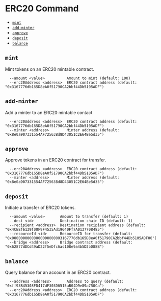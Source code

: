 # ERC20 Command

- [`mint`](#mint)
- [`add-minter`](#add-minter)
- [`approve`](#approve)
- [`deposit`](#deposit)
- [`balance`](#balance)

## `mint`
Mint tokens on an ERC20 mintable contract.

```
  --amount <value>          Amount to mint (default: 100)
  --erc20Address <address>  ERC20 contract address (default: "0x3167776db165D8eA0f51790CA2bbf44Db5105ADF")
```
## `add-minter`
Add a minter to an ERC20 mintable contact

```
  --erc20Address <address>  ERC20 contract address (default: "0x3167776db165D8eA0f51790CA2bbf44Db5105ADF")
  --minter <address>        Minter address (default: "0x8e0a907331554AF72563Bd8D43051C2E64Be5d35")
```
## `approve`
Approve tokens in an ERC20 contract for transfer.

```
  --erc20Address <address>  ERC20 contract address (default: "0x3167776db165D8eA0f51790CA2bbf44Db5105ADF")
  --minter <address>        Minter address (default: "0x8e0a907331554AF72563Bd8D43051C2E64Be5d35")
```

## `deposit`
Initiate a transfer of ERC20 tokens.

```
  --amount <value>       Amount to transfer (default: 1)
  --dest <id>            Destination chain ID (default: 1)
  --recipient <address>  Destination recipient address (default: "0x4CEEf6139f00F9F4535Ad19640Ff7A0137708485")
  --resourceId <id>      ResourceID for transfer (default: "0x00000000000000000000003167776db165D8eA0f51790CA2bbf44Db5105ADF00")
  --bridge <address>     Bridge contract address (default: "0x62877dDCd49aD22f5eDfc6ac108e9a4b5D2bD88B")
```

## `balance`
Query balance for an account in an ERC20 contract.

```
  --address <address>       Address to query (default: "0xff93B45308FD417dF303D6515aB04D9e89a750Ca")
  --erc20Address <address>  ERC20 contract address (default: "0x3167776db165D8eA0f51790CA2bbf44Db5105ADF")
```
